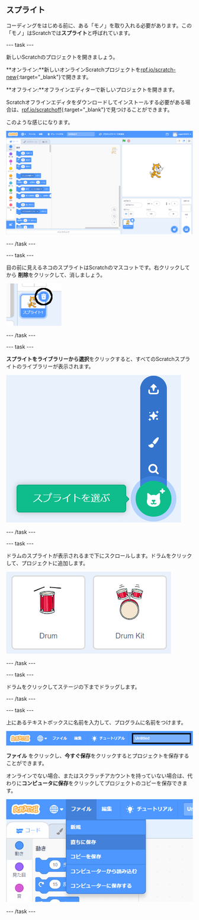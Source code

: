## スプライト

コーディングをはじめる前に、ある「モノ」を取り入れる必要があります。この「モノ」はScratchでは**スプライト**と呼ばれています。

--- task ---

新しいScratchのプロジェクトを開きましょう。

**オンライン:**新しいオンラインScratchプロジェクトを[rpf.io/scratch-new](http://rpf.io/scratch-new){:target="_blank"}で開きます。

**オフライン:**オフラインエディターで新しいプロジェクトを開きます。

Scratchオフラインエディタをダウンロードしてインストールする必要がある場合は、[rpf.io/scratchoff](http://rpf.io/scratchoff){:target="_blank"}で見つけることができます。

このような感じになります。

![スクリーンショット](images/band-scratch.png)

--- /task ---

--- task ---

目の前に見えるネコのスプライトはScratchのマスコットです。右クリックしてから **削除**をクリックして、消しましょう。

![スクリーンショット](images/band-delete-annotated.png)

--- /task ---

--- task ---

**スプライトをライブラリーから選択**をクリックすると、すべてのScratchスプライトのライブラリーが表示されます。

![スクリーンショット](images/band-sprite-library.png)

--- /task ---

--- task ---

ドラムのスプライトが表示されるまで下にスクロールします。ドラムをクリックして、プロジェクトに追加します。

![スクリーンショット](images/band-sprite-drum.png)

--- /task ---

--- task ---

ドラムをクリックしてステージの下までドラッグします。

--- /task ---

--- task ---

上にあるテキストボックスに名前を入力して、プログラムに名前をつけます。

![名前](images/band-name-annotated.png)

**ファイル** をクリックし、**今すぐ保存**をクリックするとプロジェクトを保存することができます。

オンラインでない場合、またはスクラッチアカウントを持っていない場合は、代わりに**コンピュータに保存**をクリックしてプロジェクトのコピーを保存できます。

![スクリーンショット](images/band-save.png)

--- /task ---